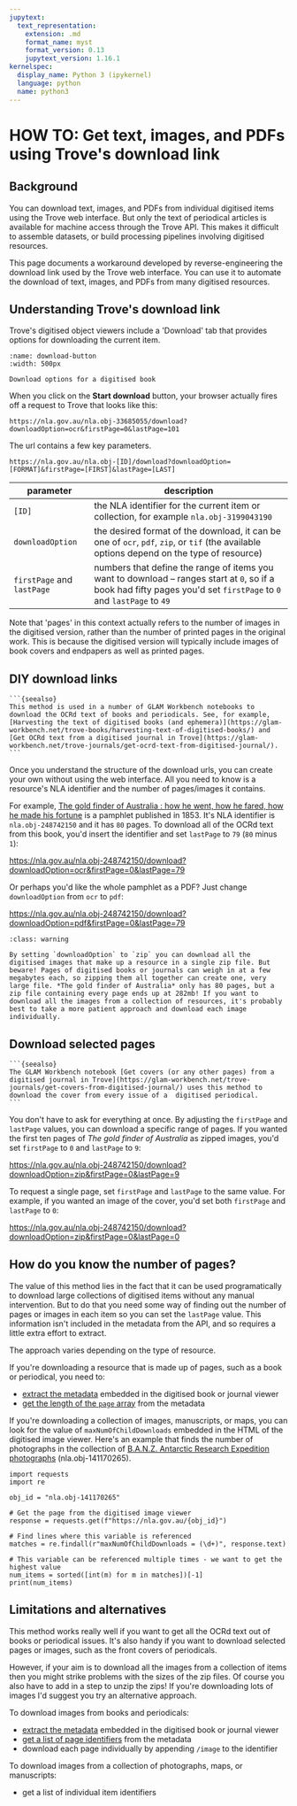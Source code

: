 ```yaml
---
jupytext:
  text_representation:
    extension: .md
    format_name: myst
    format_version: 0.13
    jupytext_version: 1.16.1
kernelspec:
  display_name: Python 3 (ipykernel)
  language: python
  name: python3
---
```


# HOW TO: Get text, images, and PDFs using Trove's download link

## Background

You can download text, images, and PDFs from individual digitised items using the Trove web interface. But only the text of periodical articles is available for machine access through the Trove API. This makes it difficult to assemble datasets, or build processing pipelines involving digitised resources.

This page documents a workaround developed by reverse-engineering the download link used by the Trove web interface. You can use it to automate the download of text, images, and PDFs from many digitised resources.

## Understanding Trove's download link

Trove's digitised object viewers include a 'Download' tab that provides options for downloading the current item.

```{figure} ../../images/download-button.png
:name: download-button
:width: 500px

Download options for a digitised book
```

When you click on the **Start download** button, your browser actually fires off a request to Trove that looks like this:

`https://nla.gov.au/nla.obj-33685055/download?downloadOption=ocr&firstPage=0&lastPage=101`

The url contains a few key parameters.

`https://nla.gov.au/nla.obj-[ID]/download?downloadOption=[FORMAT]&firstPage=[FIRST]&lastPage=[LAST]`

| parameter | description |
|-----------|-------------|
| `[ID]` | the NLA identifier for the current item or collection, for example `nla.obj-3199043190`
| `downloadOption` | the desired format of the download, it can be one of `ocr`, `pdf`, `zip`, or `tif` (the available options depend on the type of resource)
| `firstPage` and `lastPage` | numbers that define the range of items you want to download – ranges start at `0`, so if a book had fifty pages you'd set `firstPage` to `0` and `lastPage` to `49`|

Note that 'pages' in this context actually refers to the number of images in the digitised version, rather than the number of printed pages in the original work. This is because the digitised version will typically include images of book covers and endpapers as well as printed pages.

## DIY download links

````{margin}
```{seealso}
This method is used in a number of GLAM Workbench notebooks to download the OCRd text of books and periodicals. See, for example, [Harvesting the text of digitised books (and ephemera)](https://glam-workbench.net/trove-books/harvesting-text-of-digitised-books/) and [Get OCRd text from a digitised journal in Trove](https://glam-workbench.net/trove-journals/get-ocrd-text-from-digitised-journal/).
```
````

Once you understand the structure of the download urls, you can create your own without using the web interface. All you need to know is a resource's NLA identifier and the number of pages/images it contains. 

For example, [The gold finder of Australia : how he went, how he fared, how he made his fortune](https://nla.gov.au/nla.obj-248742150) is a pamphlet published in 1853. It's NLA identifier is `nla.obj-248742150` and it has `80` pages. To download all of the OCRd text from this book, you'd insert the identifier and set `lastPage` to `79` (`80` minus `1`):

<https://nla.gov.au/nla.obj-248742150/download?downloadOption=ocr&firstPage=0&lastPage=79>

Or perhaps you'd like the whole pamphlet as a PDF? Just change `downloadOption` from `ocr` to `pdf`:

<https://nla.gov.au/nla.obj-248742150/download?downloadOption=pdf&firstPage=0&lastPage=79>

```{admonition} Zip files can be big!
:class: warning

By setting `downloadOption` to `zip` you can download all the digitised images that make up a resource in a single zip file. But beware! Pages of digitised books or journals can weigh in at a few megabytes each, so zipping them all together can create one, very large file. *The gold finder of Australia* only has 80 pages, but a zip file containing every page ends up at 282mb! If you want to download all the images from a collection of resources, it's probably best to take a more patient approach and download each image individually.

```

## Download selected pages

````{margin}
```{seealso}
The GLAM Workbench notebook [Get covers (or any other pages) from a digitised journal in Trove](https://glam-workbench.net/trove-journals/get-covers-from-digitised-journal/) uses this method to download the cover from every issue of a  digitised periodical.
```
````

You don't have to ask for everything at once. By adjusting the `firstPage` and `lastPage` values, you can download a specific range of pages. If you wanted the first ten pages of *The gold finder of Australia* as zipped images, you'd set `firstPage` to `0` and `lastPage` to `9`:

<https://nla.gov.au/nla.obj-248742150/download?downloadOption=zip&firstPage=0&lastPage=9>

To request a single page, set `firstPage` and `lastPage` to the same value. For example, if you wanted an image of the cover, you'd set both `firstPage` and `lastPage` to `0`:

<https://nla.gov.au/nla.obj-248742150/download?downloadOption=zip&firstPage=0&lastPage=0>

## How do you know the number of pages?

The value of this method lies in the fact that it can be used programatically to download large collections of digitised items without any manual intervention. But to do that you need some way of finding out the number of pages or images in each item so you can set the `lastPage` value. This information isn't included in the metadata from the API, and so requires a little extra effort to extract.

The approach varies depending on the type of resource. 

If you're downloading a resource that is made up of pages, such as a book or periodical, you need to:

- [extract the metadata](digitised:howto:embedded:extract-metadata) embedded in the digitised book or journal viewer
- [get the length of the `page` array](digitised:howto:embedded:pages) from the metadata

If you're downloading a collection of images, manuscripts, or maps, you can look for the value of `maxNumOfChildDownloads` embedded in the HTML of the digitised image viewer. Here's an example that finds the number of photographs in the collection of [B.A.N.Z. Antarctic Research Expedition photographs](https://nla.gov.au/nla.obj-141170265) (nla.obj-141170265).

```{code-cell} ipython3
import requests
import re

obj_id = "nla.obj-141170265"

# Get the page from the digitised image viewer
response = requests.get(f"https://nla.gov.au/{obj_id}")

# Find lines where this variable is referenced
matches = re.findall(r"maxNumOfChildDownloads = (\d+)", response.text)

# This variable can be referenced multiple times - we want to get the highest value
num_items = sorted([int(m) for m in matches])[-1]
print(num_items)
```

## Limitations and alternatives

This method works really well if you want to get all the OCRd text out of books or periodical issues. It's also handy if you want to download selected pages or images, such as the front covers of periodicals.

However, if your aim is to download all the images from a collection of items then you might strike problems with the sizes of the zip files. Of course you also have to add in a step to unzip the zips! If you're downloading lots of images I'd suggest you try an alternative approach.

To download images from books and periodicals:

- [extract the metadata](digitised:howto:embedded:extract-metadata) embedded in the digitised book or journal viewer
- [get a list of page identifiers](digitised:howto:embedded:pages) from the metadata
- download each page individually by appending `/image` to the identifier

To download images from a collection of photographs, maps, or manuscripts:

- get a list of individual item identifiers
